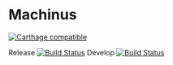 # Machinus

[![Carthage compatible](https://img.shields.io/badge/Carthage-compatible-4BC51D.svg?style=flat)](https://github.com/Carthage/Carthage)

Release [![Build Status](https://travis-ci.com/drekka/Machinus.svg?branch=master)](https://travis-ci.com/drekka/Machinus)
Develop [![Build Status](https://travis-ci.com/drekka/Machinus.svg?branch=develop)](https://travis-ci.com/drekka/Machinus)
